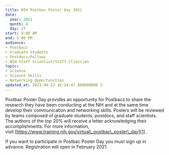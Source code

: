 ```yaml
---
title: NIH Postbac Poster Day 2021
date:
  year: 2021
  month: 4
  day: 27
start: 9:00 AM
end: 5:00 PM
audience:
- Postbacs
- Graduate Students
- Postdocs/Fellows
- NIH Staff Scientist/Staff Clinician
topic:
- Science
- Science Skills
- Networking Opportunities
updated_at: 2021-04-23 16:24:47.000000000 Z
---
```

Postbac Poster Day provides an opportunity for Postbacs to share the
research they have been conducting at the NIH and at the same time
develop their communication and networking skills. Posters will be
reviewed by teams composed of graduate students, postdocs, and staff
scientists. The authors of the top 20% will receive a letter
acknowledging their accomplishments. For more information,
visit [https://www.training.nih.gov/virtual\_postbac\_poster\_day][1].

If you want to participate in Postbac Poster Day you must sign up in
advance. Registration will open in February 2021.



[1]: https://www.training.nih.gov/virtual_postbac_poster_day
